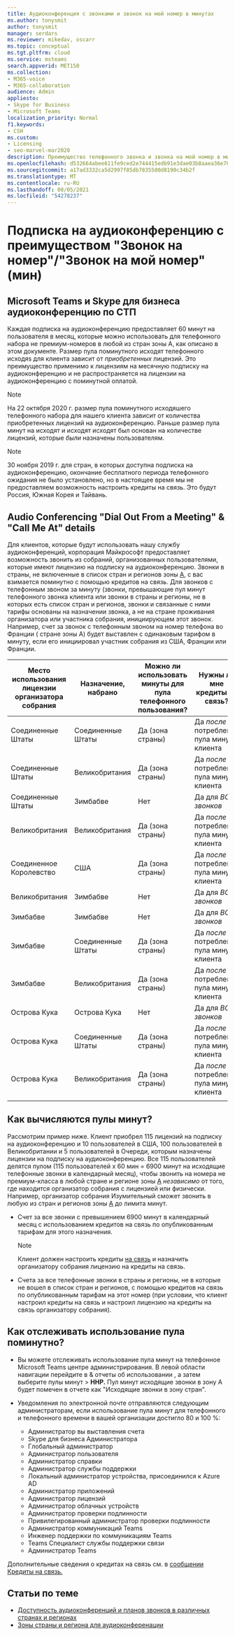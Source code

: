 ```yaml
---
title: Аудиоконференция с звонками и звонок на мой номер в минутах
ms.author: tonysmit
author: tonysmit
manager: serdars
ms.reviewer: mikedav, oscarr
ms.topic: conceptual
ms.tgt.pltfrm: cloud
ms.service: msteams
search.appverid: MET150
ms.collection:
- M365-voice
- M365-collaboration
audience: Admin
appliesto:
- Skype for Business
- Microsoft Teams
localization_priority: Normal
f1.keywords:
- CSH
ms.custom:
- Licensing
- seo-marvel-mar2020
description: Преимущество телефонного звонка и звонка на мой номер в минутах. С 1 декабря 2019 г. каждая подписка на аудиоконференцию предоставляет 60 минут на пользователя в месяц в страны зоны A.
ms.openlocfilehash: d532664abee611fe9ced2e744415edb91e3dae03b8aaea36e705d8bed59b10e6
ms.sourcegitcommit: a17ad3332ca5d2997f85db7835500d8190c34b2f
ms.translationtype: MT
ms.contentlocale: ru-RU
ms.lasthandoff: 08/05/2021
ms.locfileid: "54278237"
---
```

# <a name="audio-conferencing-subscription-dial-outcall-me-at-minutes-benefit"></a>Подписка на аудиоконференцию с преимуществом "Звонок на номер"/"Звонок на мой номер" (мин)

## <a name="microsoft-teams-and-skype-for-business-pstn-audio-conferencing"></a>Microsoft Teams и Skype для бизнеса аудиоконференцию по СТП

Каждая подписка на аудиоконференцию предоставляет 60 минут на пользователя в месяц, которые можно использовать для телефонного набора не премиум-номеров в любой из стран зоны A, как описано в этом документе. Размер пула поминутного исходят телефонного исходяs для клиента зависит от *приобретенных* лицензий. Это преимущество применимо к лицензиям  на месячную подписку на аудиоконференцию и не распространяется на лицензии на аудиоконференцию с поминутной оплатой.

> [!NOTE]
> На 22 октября 2020 г. размер пула поминутного исходяшего  телефонного набора для нашего клиента зависит от количества приобретенных лицензий на аудиоконференцию. Раньше размер пула минут на исходят и исходят исходят был основан на количестве лицензий, которые *были* назначены пользователям.


> [!NOTE]
> 30 [](complimentary-dial-out-period.md) ноября 2019 г. для стран, в которых доступна подписка на аудиоконференцию, окончание бесплатного периода телефонного ожидания не было установлено, но в настоящее время мы не предоставляем возможность настроить кредиты на связь. Это будут Россия, Южная Корея и Тайвань.

## <a name="audio-conferencing-dial-out-from-a-meeting--call-me-at-details"></a>Audio Conferencing "Dial Out From a Meeting" & "Call Me At" details

Для клиентов, которые будут использовать нашу службу аудиоконференций, корпорация Майкрософт предоставляет возможность звонить из собраний, организованных пользователями, которые имеют лицензию на подписку на аудиоконференцию. Звонки в страны, не включенные в список стран и регионов зоны [A,](audio-conferencing-zones.md) с вас взимается поминутно с помощью кредитов на связь. Для звонков с телефонным звоном за минуту (звонки, превышающие пул минут [](audio-conferencing-zones.md) телефонного звонка клиента или звонки в страны и регионы, не в которых есть список стран и регионов, звонки и связанные с ними тарифы основаны на назначении звонка, а не на стране проживания организатора или участника собрания, инициирующем этот звонок. Например, счет за звонок с телефонным звоном на номер телефона во Франции ( стране зоны A) будет выставлен с одинаковым тарифом в минуту, если его инициировал участник собрания из США, Франции или Франции. 


|Место использования лицензии организатора собрания |Назначение, набрано |Можно ли использовать минуты для пула телефонного пользования?|Нужны ли мне кредиты на связь?|
|---------|---------|---------|---------|
|Соединенные Штаты |Соединенные Штаты |Да (зона страны) |Да *после* потребления пула минут клиента         |
|Соединенные Штаты |Великобритания|Да (зона страны) |  Да *после* потребления пула минут клиента       |
|Соединенные Штаты     |Зимбабве|    Нет     |     Да для *ВСЕХ звонков*    |
|Великобритания     |Великобритания|Да (зона страны) |  Да *после* потребления пула минут клиента       |
|Соединенное Королевство     |США |Да (зона страны) |  Да *после* потребления пула минут клиента       |
|Великобритания     |Зимбабве|    Нет     |   Да для *ВСЕХ звонков*      |
|Зимбабве     |Зимбабве|    Нет     |    Да для *ВСЕХ звонков*     |
|Зимбабве     |Соединенные Штаты | Да (зона страны) | Да *после* потребления пула минут клиента        |
|Зимбабве     |Великобритания | Да (зона страны) | Да *после* потребления пула минут клиента        |
|Острова Кука     |Острова Кука |   Нет      |    Да для *ВСЕХ звонков*     |
|Острова Кука     |Соединенные Штаты  | Да (зона страны) |  Да *после* потребления пула минут клиента       |
|Острова Кука     |Великобритания | Да (зона страны) | Да *после* потребления пула минут клиента        |
|    |         |         |         |

## <a name="how-are-minute-pools-calculated"></a>Как вычисляются пулы минут?

Рассмотрим пример ниже. Клиент приобрел 115 лицензий на подписку на аудиоконференцию и 10 пользователей в США, 100 пользователей в Великобритании и 5 пользователей в Очереди, которым назначены лицензии на подписку на аудиоконференцию. Все 115 пользователей делятся пулом (115 пользователей x 60 мин = 6900 минут на исходящие телефонные звонки в календарный месяц), чтобы звонить на номера не премиум-класса в любой стране и регионе зоны [A](audio-conferencing-zones.md) *независимо* от того, где находится организатор собрания с лицензией или физически. Например, организатор собрания Изумительный сможет звонить в любую из стран и регионов зоны [A](audio-conferencing-zones.md) до лимита минут.

- Счет за все звонки с превышением 6900 минут в календарный месяц с использованием кредитов на связь по опубликованным тарифам для этого назначения. 

   > [!NOTE]
   > Клиент должен настроить кредиты [на связь](what-are-communications-credits.md) и назначить организатору собрания лицензию на кредиты на связь.

- Счета за все телефонные звонки [](audio-conferencing-zones.md) в страны и регионы, не в которые не вошел в список стран и регионов, с помощью кредитов на связь по опубликованным тарифам на этот номер (при условии, что клиент настроил кредиты на связь и настроил лицензию на кредиты на связь организатору собрания).

## <a name="how-can-i-monitor-minute-my-pool-usage"></a>Как отслеживать использование пула поминутно?

- Вы можете отслеживать использование пула минут на телефонное Microsoft Teams центре администрирования. В левой области навигации перейдите в & отчеты об использовании , а затем выберите пулы минут   >   **ННР.** Пул минут исходящие звонки в зону A будет помечен в отчете как "Исходящие звонки в зону стран".
- Уведомления по электронной почте отправляются следующим администраторам, если использование пула минут для телефонного и телефонного времени в вашей организации достигло 80 и 100 %:

  - Администратор вы выставления счета
  - Skype для бизнеса Администратора
  - Глобальный администратор 
  - Администратор пользователя
  - Администратор справки
  - Администратор службы поддержки
  - Локальный администратор устройства, присоединился к Azure AD 
  - Администратор приложений
  - Администратор лицензий
  - Администратор облачных устройств
  - Администратор проверки подлинности
  - Привилегированный администратор проверки подлинности
  - Администратор коммуникаций Teams
  - Инженер поддержки по коммуникациям Teams
  - Teams Специалист службы поддержки связи
  - Администратор Teams

Дополнительные сведения о кредитах на связь см. в [сообщении Кредиты на связь.](what-are-communications-credits.md)

## <a name="related-topics"></a>Статьи по теме

- [Доступность аудиоконференций и планов звонков в различных странах и регионах](country-and-region-availability-for-audio-conferencing-and-calling-plans/country-and-region-availability-for-audio-conferencing-and-calling-plans.md)
- [Зоны страны и региона для аудиоконференации](audio-conferencing-zones.md)
